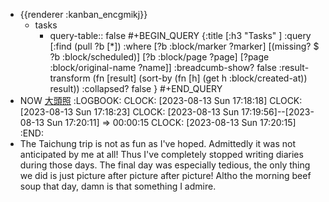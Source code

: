 - {{renderer :kanban_encgmikj}}
	- tasks
		- query-table:: false
		  #+BEGIN_QUERY
		  {:title [:h3 "Tasks" ]
		  :query [:find (pull ?b [*])
		  :where
		    [?b :block/marker ?marker]
		    [(missing? $ ?b :block/scheduled)]
		    [?b :block/page ?page]
		    [?page :block/original-name ?name]]
		  :breadcumb-show? false
		  :result-transform (fn [result]
		  (sort-by (fn [h]
		  (get h :block/created-at)) result))
		  :collapsed? false
		  }
		  #+END_QUERY
- NOW [大頭照](https://docs.google.com/forms/d/e/1FAIpQLSe5S3heavgNdj25NV4bj2q0pTYoh1ZEVJ781-Qnc92Zf56fJA/viewform)
  :LOGBOOK:
  CLOCK: [2023-08-13 Sun 17:18:18]
  CLOCK: [2023-08-13 Sun 17:18:23]
  CLOCK: [2023-08-13 Sun 17:19:56]--[2023-08-13 Sun 17:20:11] =>  00:00:15
  CLOCK: [2023-08-13 Sun 17:20:15]
  :END:
- The Taichung trip is not as fun as I've hoped. Admittedly it was not anticipated by me at all! Thus I've completely stopped writing diaries during those days. The final day was especially tedious, the only thing we did is just picture after picture after picture! Altho the morning beef soup that day, damn is that something I admire.